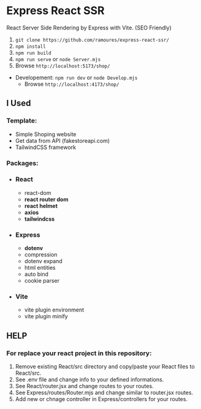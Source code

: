 # Express React SSR

React Server Side Rendering by Express with Vite.
(SEO Friendly)

1. `git clone https://github.com/ramoures/express-react-ssr/`
2. `npm install`
3. `npm run build`
4. `npm run serve` or `node Server.mjs`
5. Browse `http://localhost:5173/shop/`

- Developement:
  `npm run dev` or `node Develop.mjs`
  - Browse `http://localhost:4173/shop/`

## I Used

### Template:

- Simple Shoping website
- Get data from API (fakestoreapi.com)
- TailwindCSS framework

### Packages:

- ### React
  - react-dom
  - **react router dom**
  - **react helmet**
  - **axios**
  - **tailwindcss**
- ### Express
  - **dotenv**
  - compression
  - dotenv expand
  - html entities
  - auto bind
  - cookie parser
- ### Vite
  - vite plugin environment
  - vite plugin minify

## HELP

### For replace your react project in this repository:

1. Remove existing React/src directory and copy/paste your React files to React/src.
2. See .env file and change info to your defined informations.
3. See React/router.jsx and change routes to your routes.
4. See Express/routes/Router.mjs and change similar to router.jsx routes.
5. Add new or chnage controller in Express/controllers for your routes.
